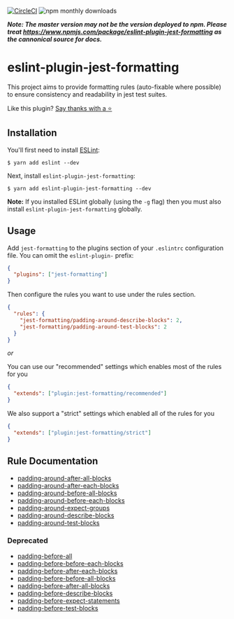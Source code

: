 [![CircleCI](https://circleci.com/gh/dangreenisrael/eslint-plugin-jest-formatting/tree/master.svg?style=svg)](https://circleci.com/gh/dangreenisrael/eslint-plugin-jest-formatting/tree/master)
![npm monthly downloads](https://img.shields.io/npm/dm/eslint-plugin-jest-formatting.svg)

**_Note: The master version may not be the version deployed to npm. Please treat https://www.npmjs.com/package/eslint-plugin-jest-formatting as the cannonical source for docs._**

# eslint-plugin-jest-formatting

This project aims to provide formatting rules (auto-fixable where possible) to ensure consistency and readability in jest test suites.

Like this plugin? [Say thanks with a ⭐️](https://github.com/dangreenisrael/eslint-plugin-jest-formatting/stargazers)

## Installation

You'll first need to install [ESLint](http://eslint.org):

```
$ yarn add eslint --dev
```

Next, install `eslint-plugin-jest-formatting`:

```
$ yarn add eslint-plugin-jest-formatting --dev
```

**Note:** If you installed ESLint globally (using the `-g` flag) then you must also install `eslint-plugin-jest-formatting` globally.

## Usage

Add `jest-formatting` to the plugins section of your `.eslintrc` configuration file. You can omit the `eslint-plugin-` prefix:

```json
{
  "plugins": ["jest-formatting"]
}
```

Then configure the rules you want to use under the rules section.

```json
{
  "rules": {
    "jest-formatting/padding-around-describe-blocks": 2,
    "jest-formatting/padding-around-test-blocks": 2
  }
}
```

_or_

You can use our "recommended" settings which enables most of the rules for you

```json
{
  "extends": ["plugin:jest-formatting/recommended"]
}
```

We also support a "strict" settings which enabled all of the rules for you

```json
{
  "extends": ["plugin:jest-formatting/strict"]
}
```

## Rule Documentation

- [padding-around-after-all-blocks](docs/rules/padding-around-after-all-blocks.md)
- [padding-around-after-each-blocks](docs/rules/padding-around-after-each-blocks.md)
- [padding-around-before-all-blocks](docs/rules/padding-around-before-all-blocks.md)
- [padding-around-before-each-blocks](docs/rules/padding-around-before-each-blocks.md)
- [padding-around-expect-groups](docs/rules/padding-around-expect-groups.md)
- [padding-around-describe-blocks](docs/rules/padding-around-describe-blocks.md)
- [padding-around-test-blocks](docs/rules/padding-around-test-blocks.md)

### Deprecated

- [padding-before-all](docs/rules/padding-before-all.md)
- [padding-before-before-each-blocks](docs/rules/padding-before-before-each-blocks.md)
- [padding-before-after-each-blocks](docs/rules/padding-before-after-each-blocks.md)
- [padding-before-before-all-blocks](docs/rules/padding-before-before-all-blocks.md)
- [padding-before-after-all-blocks](docs/rules/padding-before-after-all-blocks.md)
- [padding-before-describe-blocks](docs/rules/padding-before-describe-blocks.md)
- [padding-before-expect-statements](docs/rules/padding-before-expect-statements.md)
- [padding-before-test-blocks](docs/rules/padding-before-test-blocks.md)
